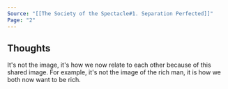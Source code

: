 ```yaml
---
Source: "[[The Society of the Spectacle#1. Separation Perfected]]"
Page: "2"
---
```

## Thoughts
It's not the image, it's how we now relate to each other because of this shared image. For example, it's not the image of the rich man, it is how we both now want to be rich. 